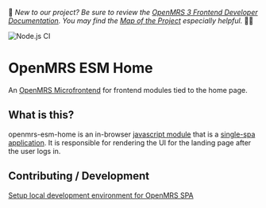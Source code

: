 :wave:	*New to our project? Be sure to review the [OpenMRS 3 Frontend Developer Documentation](https://openmrs.github.io/openmrs-esm-core/#/). You may find the [Map of the Project](https://openmrs.github.io/openmrs-esm-core/#/main/map) especially helpful.* :teacher:	

![Node.js CI](https://github.com/openmrs/openmrs-esm-home/workflows/Node.js%20CI/badge.svg)

# OpenMRS ESM Home

An [OpenMRS Microfrontend](https://wiki.openmrs.org/display/projects/Frontend+-+SPA+and+Microfrontends) for frontend modules tied to the home page.

## What is this?

openmrs-esm-home is an in-browser 
[javascript module](https://github.com/openmrs/openmrs-rfc-frontend/blob/master/text/0002-modules.md) 
that is a [single-spa application](https://single-spa.js.org/docs/building-applications.html).
It is responsible for rendering the UI for the landing page after the user logs in.

## Contributing / Development

[Setup local development environment for OpenMRS SPA](https://wiki.openmrs.org/display/projects/Setup+local+development+environment+for+OpenMRS+SPA)
